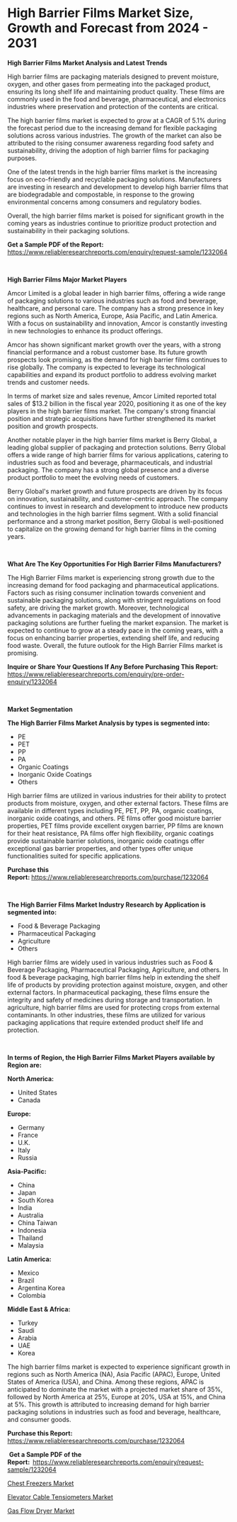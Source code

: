 <p><h1>High Barrier Films Market Size, Growth and Forecast from 2024 - 2031</h1></p><p><strong>High Barrier Films Market Analysis and Latest Trends</strong></p>
<p><p>High barrier films are packaging materials designed to prevent moisture, oxygen, and other gases from permeating into the packaged product, ensuring its long shelf life and maintaining product quality. These films are commonly used in the food and beverage, pharmaceutical, and electronics industries where preservation and protection of the contents are critical.</p><p>The high barrier films market is expected to grow at a CAGR of 5.1% during the forecast period due to the increasing demand for flexible packaging solutions across various industries. The growth of the market can also be attributed to the rising consumer awareness regarding food safety and sustainability, driving the adoption of high barrier films for packaging purposes.</p><p>One of the latest trends in the high barrier films market is the increasing focus on eco-friendly and recyclable packaging solutions. Manufacturers are investing in research and development to develop high barrier films that are biodegradable and compostable, in response to the growing environmental concerns among consumers and regulatory bodies.</p><p>Overall, the high barrier films market is poised for significant growth in the coming years as industries continue to prioritize product protection and sustainability in their packaging solutions.</p></p>
<p><strong>Get a Sample PDF of the Report:&nbsp;</strong> <a href="https://www.reliableresearchreports.com/enquiry/request-sample/1232064">https://www.reliableresearchreports.com/enquiry/request-sample/1232064</a></p>
<p>&nbsp;</p>
<p><strong>High Barrier Films Major Market Players</strong></p>
<p><p>Amcor Limited is a global leader in high barrier films, offering a wide range of packaging solutions to various industries such as food and beverage, healthcare, and personal care. The company has a strong presence in key regions such as North America, Europe, Asia Pacific, and Latin America. With a focus on sustainability and innovation, Amcor is constantly investing in new technologies to enhance its product offerings.</p><p>Amcor has shown significant market growth over the years, with a strong financial performance and a robust customer base. Its future growth prospects look promising, as the demand for high barrier films continues to rise globally. The company is expected to leverage its technological capabilities and expand its product portfolio to address evolving market trends and customer needs.</p><p>In terms of market size and sales revenue, Amcor Limited reported total sales of $13.2 billion in the fiscal year 2020, positioning it as one of the key players in the high barrier films market. The company's strong financial position and strategic acquisitions have further strengthened its market position and growth prospects.</p><p>Another notable player in the high barrier films market is Berry Global, a leading global supplier of packaging and protection solutions. Berry Global offers a wide range of high barrier films for various applications, catering to industries such as food and beverage, pharmaceuticals, and industrial packaging. The company has a strong global presence and a diverse product portfolio to meet the evolving needs of customers.</p><p>Berry Global's market growth and future prospects are driven by its focus on innovation, sustainability, and customer-centric approach. The company continues to invest in research and development to introduce new products and technologies in the high barrier films segment. With a solid financial performance and a strong market position, Berry Global is well-positioned to capitalize on the growing demand for high barrier films in the coming years.</p></p>
<p>&nbsp;</p>
<p><strong>What Are The Key Opportunities For High Barrier Films Manufacturers?</strong></p>
<p><p>The High Barrier Films market is experiencing strong growth due to the increasing demand for food packaging and pharmaceutical applications. Factors such as rising consumer inclination towards convenient and sustainable packaging solutions, along with stringent regulations on food safety, are driving the market growth. Moreover, technological advancements in packaging materials and the development of innovative packaging solutions are further fueling the market expansion. The market is expected to continue to grow at a steady pace in the coming years, with a focus on enhancing barrier properties, extending shelf life, and reducing food waste. Overall, the future outlook for the High Barrier Films market is promising.</p></p>
<p><strong>Inquire or Share Your Questions If Any Before Purchasing This Report:</strong> <a href="https://www.reliableresearchreports.com/enquiry/pre-order-enquiry/1232064">https://www.reliableresearchreports.com/enquiry/pre-order-enquiry/1232064</a></p>
<p>&nbsp;</p>
<p><strong>Market Segmentation</strong></p>
<p><strong>The High Barrier Films Market Analysis by types is segmented into:</strong></p>
<p><ul><li>PE</li><li>PET</li><li>PP</li><li>PA</li><li>Organic Coatings</li><li>Inorganic Oxide Coatings</li><li>Others</li></ul></p>
<p><p>High barrier films are utilized in various industries for their ability to protect products from moisture, oxygen, and other external factors. These films are available in different types including PE, PET, PP, PA, organic coatings, inorganic oxide coatings, and others. PE films offer good moisture barrier properties, PET films provide excellent oxygen barrier, PP films are known for their heat resistance, PA films offer high flexibility, organic coatings provide sustainable barrier solutions, inorganic oxide coatings offer exceptional gas barrier properties, and other types offer unique functionalities suited for specific applications.</p></p>
<p><strong>Purchase this Report:&nbsp;</strong><a href="https://www.reliableresearchreports.com/purchase/1232064">https://www.reliableresearchreports.com/purchase/1232064</a></p>
<p>&nbsp;</p>
<p><strong>The High Barrier Films Market Industry Research by Application is segmented into:</strong></p>
<p><ul><li>Food & Beverage Packaging</li><li>Pharmaceutical Packaging</li><li>Agriculture</li><li>Others</li></ul></p>
<p><p>High barrier films are widely used in various industries such as Food & Beverage Packaging, Pharmaceutical Packaging, Agriculture, and others. In food & beverage packaging, high barrier films help in extending the shelf life of products by providing protection against moisture, oxygen, and other external factors. In pharmaceutical packaging, these films ensure the integrity and safety of medicines during storage and transportation. In agriculture, high barrier films are used for protecting crops from external contaminants. In other industries, these films are utilized for various packaging applications that require extended product shelf life and protection.</p></p>
<p>&nbsp;</p>
<p><strong>In terms of Region, the High Barrier Films Market Players available by Region are:</strong></p>
<p>
    <p> <strong> North America: </strong>
        <ul>
            <li>United States</li>
            <li>Canada</li>
        </ul>
        </p> 
    <p> <strong> Europe: </strong>
        <ul>
            <li>Germany</li>
            <li>France</li>
            <li>U.K.</li>
            <li>Italy</li>
            <li>Russia</li>
        </ul>
        </p> 
    <p> <strong> Asia-Pacific: </strong>
        <ul>
            <li>China</li>
            <li>Japan</li>
            <li>South Korea</li>
            <li>India</li>
            <li>Australia</li>
            <li>China Taiwan</li>
            <li>Indonesia</li>
            <li>Thailand</li>
            <li>Malaysia</li>
        </ul>
        </p> 
    <p> <strong> Latin America: </strong>
        <ul>
            <li>Mexico</li>
            <li>Brazil</li>
            <li>Argentina Korea</li>
            <li>Colombia</li>
        </ul>
        </p> 
    <p> <strong> Middle East & Africa: </strong>
        <ul>
            <li>Turkey</li>
            <li>Saudi</li>
            <li>Arabia</li>
            <li>UAE</li>
            <li>Korea</li>
        </ul>
    </p>
    </p>
<p><p>The high barrier films market is expected to experience significant growth in regions such as North America (NA), Asia Pacific (APAC), Europe, United States of America (USA), and China. Among these regions, APAC is anticipated to dominate the market with a projected market share of 35%, followed by North America at 25%, Europe at 20%, USA at 15%, and China at 5%. This growth is attributed to increasing demand for high barrier packaging solutions in industries such as food and beverage, healthcare, and consumer goods.</p></p>
<p><strong>Purchase this Report: </strong><a href="https://www.reliableresearchreports.com/purchase/1232064">https://www.reliableresearchreports.com/purchase/1232064</a></p>
<p>&nbsp;<strong>Get a Sample PDF of the Report:&nbsp;&nbsp;</strong><a href="https://www.reliableresearchreports.com/enquiry/request-sample/1232064">https://www.reliableresearchreports.com/enquiry/request-sample/1232064</a></p>
<p><strong></strong></p>
<p><p><a href="https://view.publitas.com/reportprime-1/chest-freezers-market-centers-on-aspects-such-as-market-growth-market-share-market-opportunity-and-projected-forecasts-spanning-from-2023-to-2030/">Chest Freezers Market</a></p><p><a href="https://view.publitas.com/reportprime-1/elevator-cable-tensiometers-market-size-evaluating-its-market-trends-growth-and-projections-2023-2030/">Elevator Cable Tensiometers Market</a></p><p><a href="https://view.publitas.com/reportprime-1/gas-flow-dryer-market-research-report-reveals-the-latest-trends-and-opportunities-of-this-market-for-period-from-2023-2030/">Gas Flow Dryer Market</a></p></p>